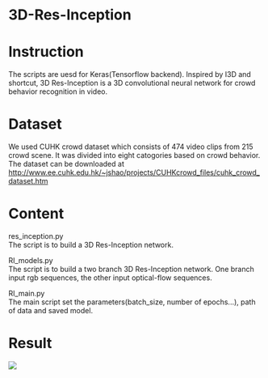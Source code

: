 # 3D-Res-Inception  
# Instruction  
The scripts are uesd for Keras(Tensorflow backend).
Inspired by I3D and shortcut, 3D Res-Inception is a 3D convolutional neural network for crowd behavior recognition in video.

# Dataset  
We used CUHK crowd dataset which consists of 474 video clips from 215 crowd scene. It was divided into eight catogories based on crowd behavior.  
The dataset can be downloaded at 
http://www.ee.cuhk.edu.hk/~jshao/projects/CUHKcrowd_files/cuhk_crowd_dataset.htm

# Content    
res_inception.py  
The script is to build a 3D Res-Inception network.

RI_models.py  
The script is to build a two branch 3D Res-Inception network. One branch input rgb sequences, the other input optical-flow sequences.

RI_main.py  
The main script set the parameters(batch_size, number of epochs...), path of data and saved model.

# Result  
![](https://github.com/MingleiTong/3D-Res-Inception/result.png)
 
